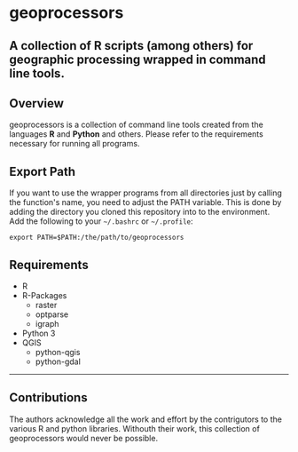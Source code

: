 # geoprocessors
A collection of R scripts (among others) for geographic processing wrapped in command line tools. 
---
## Overview
geoprocessors is a collection of command line tools created from the languages **R** and **Python** and others. 
Please refer to the requirements necessary for running all programs. 

## Export Path

If you want to use the wrapper programs from all directories just by calling the function's name, you need to adjust the PATH variable. This is done by adding the directory you cloned this repository into to the environment.  
Add the following to your `~/.bashrc` or `~/.profile`:
```
export PATH=$PATH:/the/path/to/geoprocessors
```


## Requirements
- R
- R-Packages
    + raster
    + optparse
    + igraph
- Python 3
- QGIS
    + python-qgis
    + python-gdal

---
## Contributions

The authors acknowledge all the work and effort by the contrigutors to the various R and python libraries. Withouth their work, this collection of geoprocessors would never be possible. 


